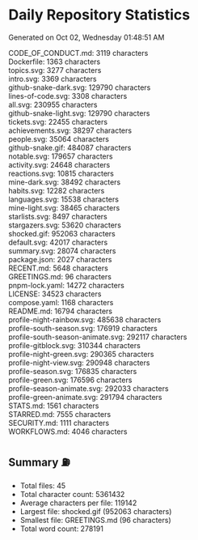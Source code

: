 # Daily Repository Statistics
Generated on Oct 02, Wednesday 01:48:51 AM  

CODE_OF_CONDUCT.md: 3119 characters  
Dockerfile: 1363 characters  
topics.svg: 3277 characters  
intro.svg: 3369 characters  
github-snake-dark.svg: 129790 characters  
lines-of-code.svg: 3308 characters  
all.svg: 230955 characters  
github-snake-light.svg: 129790 characters  
tickets.svg: 22455 characters  
achievements.svg: 38297 characters  
people.svg: 35064 characters  
github-snake.gif: 484087 characters  
notable.svg: 179657 characters  
activity.svg: 24648 characters  
reactions.svg: 10815 characters  
mine-dark.svg: 38492 characters  
habits.svg: 12282 characters  
languages.svg: 15538 characters  
mine-light.svg: 38465 characters  
starlists.svg: 8497 characters  
stargazers.svg: 53620 characters  
shocked.gif: 952063 characters  
default.svg: 42017 characters  
summary.svg: 28074 characters  
package.json: 2027 characters  
RECENT.md: 5648 characters  
GREETINGS.md: 96 characters  
pnpm-lock.yaml: 14272 characters  
LICENSE: 34523 characters  
compose.yaml: 1168 characters  
README.md: 16794 characters  
profile-night-rainbow.svg: 485638 characters  
profile-south-season.svg: 176919 characters  
profile-south-season-animate.svg: 292117 characters  
profile-gitblock.svg: 310344 characters  
profile-night-green.svg: 290365 characters  
profile-night-view.svg: 290948 characters  
profile-season.svg: 176835 characters  
profile-green.svg: 176596 characters  
profile-season-animate.svg: 292033 characters  
profile-green-animate.svg: 291794 characters  
STATS.md: 1561 characters  
STARRED.md: 7555 characters  
SECURITY.md: 1111 characters  
WORKFLOWS.md: 4046 characters  

## Summary ⛽  
- Total files: 45  
- Total character count: 5361432  
- Average characters per file: 119142  
- Largest file: shocked.gif (952063 characters)  
- Smallest file: GREETINGS.md (96 characters)  
- Total word count: 278191  
